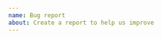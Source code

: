 ```yaml
---
name: Bug report
about: Create a report to help us improve
---
```


<!-- Please search existing issues to avoid creating duplicates. -->